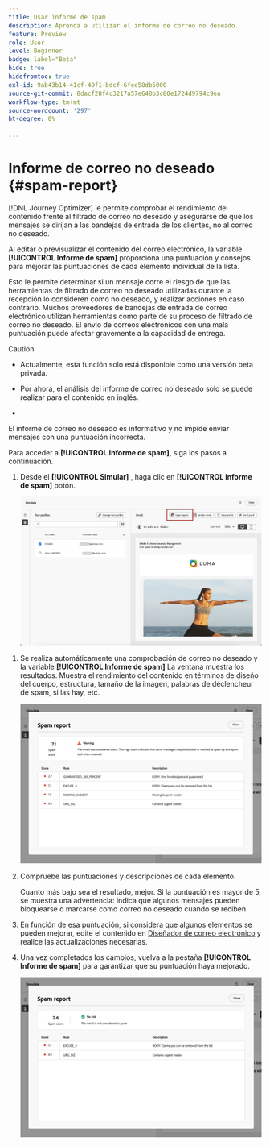 ```yaml
---
title: Usar informe de spam
description: Aprenda a utilizar el informe de correo no deseado.
feature: Preview
role: User
level: Beginner
badge: label="Beta"
hide: true
hidefromtoc: true
exl-id: 9ab43b14-41cf-49f1-bdcf-6fee58db5000
source-git-commit: 8dacf28f4c3217a57e648b3c80e1724d9794c9ea
workflow-type: tm+mt
source-wordcount: '297'
ht-degree: 0%

---
```


# Informe de correo no deseado {#spam-report}

[!DNL Journey Optimizer] le permite comprobar el rendimiento del contenido frente al filtrado de correo no deseado y asegurarse de que los mensajes se dirijan a las bandejas de entrada de los clientes, no al correo no deseado.

Al editar o previsualizar el contenido del correo electrónico, la variable **[!UICONTROL Informe de spam]** proporciona una puntuación y consejos para mejorar las puntuaciones de cada elemento individual de la lista.

Esto le permite determinar si un mensaje corre el riesgo de que las herramientas de filtrado de correo no deseado utilizadas durante la recepción lo consideren como no deseado, y realizar acciones en caso contrario. Muchos proveedores de bandejas de entrada de correo electrónico utilizan herramientas como parte de su proceso de filtrado de correo no deseado. El envío de correos electrónicos con una mala puntuación puede afectar gravemente a la capacidad de entrega.


>[!CAUTION]
>
>* Actualmente, esta función solo está disponible como una versión beta privada.
>
>* Por ahora, el análisis del informe de correo no deseado solo se puede realizar para el contenido en inglés.
>
>* >
>El informe de correo no deseado es informativo y no impide enviar mensajes con una puntuación incorrecta.

Para acceder a **[!UICONTROL Informe de spam]**, siga los pasos a continuación.

1. Desde el **[!UICONTROL Simular]** , haga clic en **[!UICONTROL Informe de spam]** botón.

   ![](assets/spam-report-button.png)

<!--
    You can also open the [Email Designer](../email/content-from-scratch.md), click the **[!UICONTROL More]** button and select **[!UICONTROL Check spam score]** from the menu.

    ![](assets/spam-report-check-score.png)
-->

1. Se realiza automáticamente una comprobación de correo no deseado y la variable **[!UICONTROL Informe de spam]** La ventana muestra los resultados. Muestra el rendimiento del contenido en términos de diseño del cuerpo, estructura, tamaño de la imagen, palabras de déclencheur de spam, si las hay, etc.

   ![](assets/spam-report-high-score.png)

1. Compruebe las puntuaciones y descripciones de cada elemento.

   Cuanto más bajo sea el resultado, mejor. Si la puntuación es mayor de 5, se muestra una advertencia: indica que algunos mensajes pueden bloquearse o marcarse como correo no deseado cuando se reciben.

1. En función de esa puntuación, si considera que algunos elementos se pueden mejorar, edite el contenido en [Diseñador de correo electrónico](../email/content-from-scratch.md) y realice las actualizaciones necesarias.

1. Una vez completados los cambios, vuelva a la pestaña **[!UICONTROL Informe de spam]** para garantizar que su puntuación haya mejorado.

   ![](assets/spam-report-low-score.png)

<!--You can also check the message's alerts for warnings on potential risk of spam detection. Follow the steps below.

1. Click the **[!UICONTROL Alerts]** button on top right of the screen. [Learn more on email alerts](../email/create-email.md#check-email-alerts)

1. If **[!UICONTROL Spam checker alert]** is displayed, you should check your content for a potential risk of spam using the **[!UICONTROL Spam report]** feature as detailed above.

    ![](assets/spam-report-alert.png)
-->
